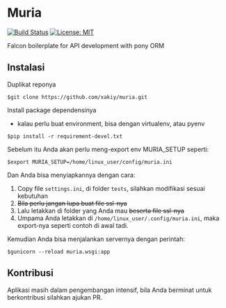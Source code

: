 Muria
=====

[![Build Status](https://travis-ci.com/xakiy/muria.svg?branch=master)](https://travis-ci.org/xakiy/muria) [![License: MIT](https://img.shields.io/badge/License-MIT-yellow.svg)](https://opensource.org/licenses/MIT)

Falcon boilerplate for API development with pony ORM

Instalasi
---------
Duplikat reponya
```
$git clone https://github.com/xakiy/muria.git
```

Install package dependensinya
- kalau perlu buat environment, bisa dengan virtualenv, atau pyenv
```
$pip install -r requirement-devel.txt
```

Sebelum itu Anda akan perlu meng-export env MURIA_SETUP seperti:
 
```
$export MURIA_SETUP=/home/linux_user/config/muria.ini
```

Dan Anda bisa menyiapkannya dengan cara:
1. Copy file ```settings.ini```, di folder ```tests```, silahkan modifikasi sesuai kebutuhan
2. <del>Bila perlu jangan lupa buat file ssl-nya</del>
3. Lalu letakkan di folder yang Anda mau <del>beserta file ssl-nya</del>
4. Umpama Anda letakkan di ```/home/linux_user/.config/muria.ini```, maka export-nya seperti contoh di awal tadi.

Kemudian Anda bisa menjalankan servernya dengan perintah:
```
$gunicorn --reload muria.wsgi:app
```

Kontribusi
----------
Aplikasi masih dalam pengembangan intensif, bila Anda berminat untuk berkontribusi silahkan ajukan PR.

